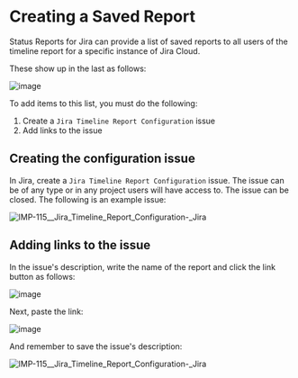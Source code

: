 # Creating a Saved Report

Status Reports for Jira can provide a list of saved reports to all users of the timeline report for a specific instance of Jira Cloud.

These show up in the last as follows:

![image](https://github.com/bitovi/jira-timeline-report/assets/78602/22ca5acf-5e3c-4d18-9369-118e4798e330)

To add items to this list, you must do the following:

1. Create a `Jira Timeline Report Configuration` issue
2. Add links to the issue

## Creating the configuration issue

In Jira, create a `Jira Timeline Report Configuration` issue. The issue can be of any type or in any project users will have access to. The issue can be closed. The following is an example issue:

![_IMP-115__Jira_Timeline_Report_Configuration_-_Jira](https://github.com/bitovi/jira-timeline-report/assets/78602/f08c35d4-0abc-4cba-a541-3ecaecb87210)

## Adding links to the issue

In the issue's description, write the name of the report and click the link button as follows:

![image](https://github.com/bitovi/jira-timeline-report/assets/78602/02258547-b8c9-42ad-8459-b26f26e6eb10)

Next, paste the link:

![image](https://github.com/bitovi/jira-timeline-report/assets/78602/b2403cf8-2cb1-4fb3-9c25-21a607b00902)

And remember to save the issue's description:

![_IMP-115__Jira_Timeline_Report_Configuration_-_Jira](https://github.com/bitovi/jira-timeline-report/assets/78602/fe4d445f-f188-4b46-be87-d45a5dfb930a)
